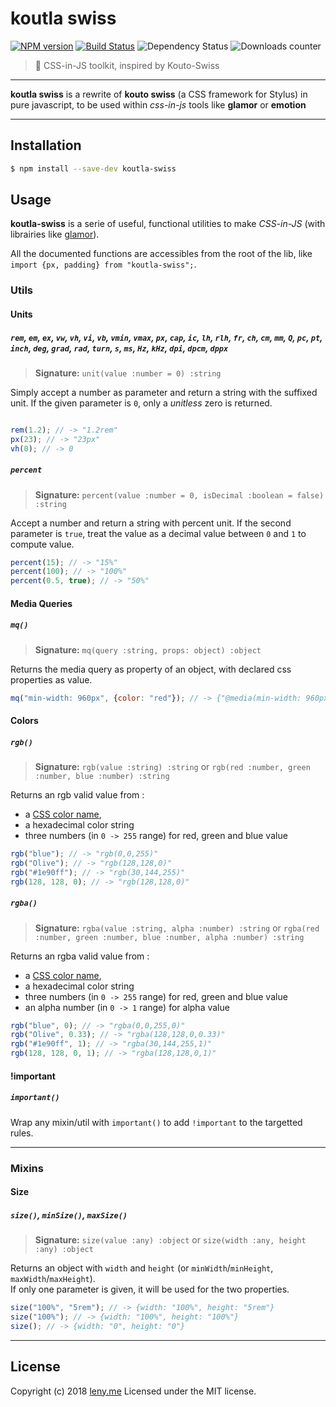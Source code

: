 # koutla swiss

[![NPM version](https://badge.fury.io/js/koutla-swiss.svg)](http://badge.fury.io/js/koutla-swiss) [![Build Status](http://img.shields.io/travis/leny/koutla-swiss.svg)](https://travis-ci.org/leny/koutla-swiss) ![Dependency Status](https://david-dm.org/leny/koutla-swiss.svg) ![Downloads counter](http://img.shields.io/npm/dm/koutla-swiss.svg)

> 🎨 CSS-in-JS toolkit, inspired by Kouto-Swiss

* * *

**koutla swiss** is a rewrite of **kouto swiss** (a CSS framework for Stylus) in pure javascript, to be used within _css-in-js_ tools like **glamor** or **emotion**

* * *

## Installation

```bash
$ npm install --save-dev koutla-swiss
```

## Usage

**koutla-swiss** is a serie of useful, functional utilities to make _CSS-in-JS_ (with librairies like [glamor](https://github.com/threepointone/glamor)).

All the documented functions are accessibles from the root of the lib, like `import {px, padding} from "koutla-swiss";`.

### Utils

#### Units

##### `rem`, `em`, `ex`, `vw`, `vh`, `vi`, `vb`, `vmin`, `vmax`, `px`, `cap`, `ic`, `lh`, `rlh`, `fr`, `ch`, `cm`, `mm`, `Q`, `pc`, `pt`, `inch`, `deg`, `grad`, `rad`, `turn`, `s`, `ms`, `Hz`, `kHz`, `dpi`, `dpcm`, `dppx`

> **Signature:** `unit(value :number = 0) :string`

Simply accept a number as parameter and return a string with the suffixed unit. If the given parameter is `0`, only a _unitless_ zero is returned.

```javascript

rem(1.2); // -> "1.2rem"
px(23); // -> "23px"
vh(0); // -> 0

```

##### `percent`

> **Signature:** `percent(value :number = 0, isDecimal :boolean = false) :string`

Accept a number and return a string with percent unit. If the second parameter is `true`, treat the value as a decimal value between `0` and `1` to compute value.

```javascript
percent(15); // -> "15%"
percent(100); // -> "100%"
percent(0.5, true); // -> "50%"

```

#### Media Queries

##### `mq()`

> **Signature:** `mq(query :string, props: object) :object`

Returns the media query as property of an object, with declared css properties as value.

```javascript
mq("min-width: 960px", {color: "red"}); // -> {"@media(min-width: 960px)": {color: "red"}}
```

#### Colors

##### `rgb()`

> **Signature:** `rgb(value :string) :string` or `rgb(red :number, green :number, blue :number) :string`

Returns an rgb valid value from : 

- a [CSS color name](https://developer.mozilla.org/en-US/docs/Web/CSS/color_value),
- a hexadecimal color string
- three numbers (in `0 -> 255` range) for red, green and blue value

```javascript
rgb("blue"); // -> "rgb(0,0,255)"
rgb("Olive"); // -> "rgb(128,128,0)"
rgb("#1e90ff"); // -> "rgb(30,144,255)"
rgb(128, 128, 0); // -> "rgb(128,128,0)"
```

##### `rgba()`

> **Signature:** `rgba(value :string, alpha :number) :string` or `rgba(red :number, green :number, blue :number, alpha :number) :string`

Returns an rgba valid value from : 

- a [CSS color name](https://developer.mozilla.org/en-US/docs/Web/CSS/color_value),
- a hexadecimal color string
- three numbers (in `0 -> 255` range) for red, green and blue value
- an alpha number (in `0 -> 1` range) for alpha value

```javascript
rgb("blue", 0); // -> "rgba(0,0,255,0)"
rgb("Olive", 0.33); // -> "rgba(128,128,0,0.33)"
rgb("#1e90ff", 1); // -> "rgba(30,144,255,1)"
rgb(128, 128, 0, 1); // -> "rgba(128,128,0,1)"
```

#### !important

##### `important()`

Wrap any mixin/util with `important()` to add `!important` to the targetted rules.

* * *

### Mixins

#### Size

##### `size()`, `minSize()`, `maxSize()`

> **Signature:** `size(value :any) :object` or `size(width :any, height :any) :object`

Returns an object with `width` and `height` (or `minWidth`/`minHeight`, `maxWidth`/`maxHeight`).  
If only one parameter is given, it will be used for the two properties.

```javascript
size("100%", "5rem"); // -> {width: "100%", height: "5rem"}
size("100%"); // -> {width: "100%", height: "100%"}
size(); // -> {width: "0", height: "0"}
```

* * *

## License

Copyright (c) 2018 [leny.me](http://leny.me)
Licensed under the MIT license.
